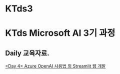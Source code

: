 # KTds3

# KTds Microsoft AI 3기 과정

## Daily 교육자료.

[<Day 4> Azure OpenAI 사용법 외 Streamlit 웹 개발](./Day%204/README.md)
